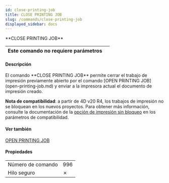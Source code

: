 ```yaml
---
id: close-printing-job
title: CLOSE PRINTING JOB
slug: /commands/close-printing-job
displayed_sidebar: docs
---
```


<!--REF #_command_.CLOSE PRINTING JOB.Syntax-->**CLOSE PRINTING JOB**<!-- END REF-->
<!--REF #_command_.CLOSE PRINTING JOB.Params-->
| Este comando no requiere parámetros |  |
| --- | --- |

<!-- END REF-->

#### Descripción 

<!--REF #_command_.CLOSE PRINTING JOB.Summary-->El comando **CLOSE PRINTING JOB** permite cerrar el trabajo de impresión previamente abierto por el comando [OPEN PRINTING JOB](open-printing-job.md) y enviar a la impresora actual el documento de impresión creado.<!-- END REF-->

  
**Nota de compatibilidad**: a partir de 4D v20 R4, los trabajos de impresión no se bloquean en los nuevos proyectos. Para obtener más información, consulte la documentación de la [opción de impresión sin bloqueo](../settings/compatibility.md) en los parámetros de compatibilidad.

#### Ver también 

[OPEN PRINTING JOB](open-printing-job.md)  

#### Propiedades

|  |  |
| --- | --- |
| Número de comando | 996 |
| Hilo seguro | &cross; |


